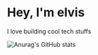 <h1>Hey, I'm elvis</h1>

I love building cool tech stuffs

![Anurag's GitHub stats](https://github-readme-stats.vercel.app/api?username=elvismathew&show_icons=true&theme=transparent)

